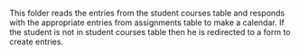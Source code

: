 This folder reads the entries from the student courses table and responds with the appropriate
entries from assignments table to make a calendar. If the student is not in student courses table
then he is redirected to a form to create entries. 
